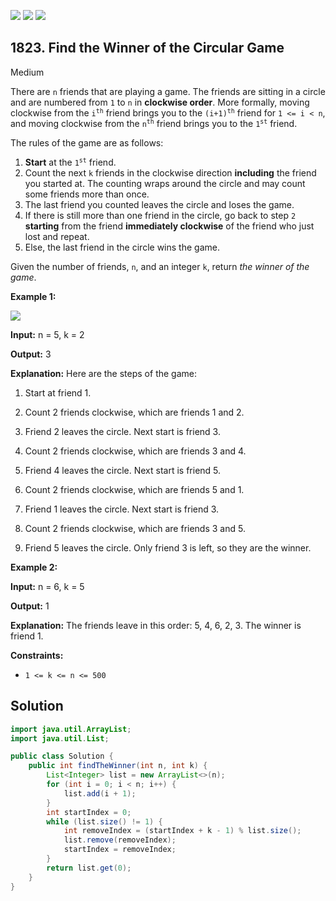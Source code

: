 [![](https://img.shields.io/github/stars/javadev/LeetCode-in-Java?label=Stars&style=flat-square)](https://github.com/javadev/LeetCode-in-Java)
[![](https://img.shields.io/github/forks/javadev/LeetCode-in-Java?label=Fork%20me%20on%20GitHub%20&style=flat-square)](https://github.com/javadev/LeetCode-in-Java/fork)
[![](https://img.shields.io/badge/-LeetCode%20in%20Kotlin-blue?style=flat-square)](https://github.com/javadev/LeetCode-in-Kotlin)

## 1823\. Find the Winner of the Circular Game

Medium

There are `n` friends that are playing a game. The friends are sitting in a circle and are numbered from `1` to `n` in **clockwise order**. More formally, moving clockwise from the <code>i<sup>th</sup></code> friend brings you to the <code>(i+1)<sup>th</sup></code> friend for `1 <= i < n`, and moving clockwise from the <code>n<sup>th</sup></code> friend brings you to the <code>1<sup>st</sup></code> friend.

The rules of the game are as follows:

1.  **Start** at the <code>1<sup>st</sup></code> friend.
2.  Count the next `k` friends in the clockwise direction **including** the friend you started at. The counting wraps around the circle and may count some friends more than once.
3.  The last friend you counted leaves the circle and loses the game.
4.  If there is still more than one friend in the circle, go back to step `2` **starting** from the friend **immediately clockwise** of the friend who just lost and repeat.
5.  Else, the last friend in the circle wins the game.

Given the number of friends, `n`, and an integer `k`, return _the winner of the game_.

**Example 1:**

![](https://assets.leetcode.com/uploads/2021/03/25/ic234-q2-ex11.png)

**Input:** n = 5, k = 2

**Output:** 3

**Explanation:** Here are the steps of the game: 

1) Start at friend 1. 

2) Count 2 friends clockwise, which are friends 1 and 2. 

3) Friend 2 leaves the circle. Next start is friend 3. 

4) Count 2 friends clockwise, which are friends 3 and 4. 

5) Friend 4 leaves the circle. Next start is friend 5. 

6) Count 2 friends clockwise, which are friends 5 and 1. 

7) Friend 1 leaves the circle. Next start is friend 3. 

8) Count 2 friends clockwise, which are friends 3 and 5. 

9) Friend 5 leaves the circle. Only friend 3 is left, so they are the winner.

**Example 2:**

**Input:** n = 6, k = 5

**Output:** 1

**Explanation:** The friends leave in this order: 5, 4, 6, 2, 3. The winner is friend 1.

**Constraints:**

*   `1 <= k <= n <= 500`

## Solution

```java
import java.util.ArrayList;
import java.util.List;

public class Solution {
    public int findTheWinner(int n, int k) {
        List<Integer> list = new ArrayList<>(n);
        for (int i = 0; i < n; i++) {
            list.add(i + 1);
        }
        int startIndex = 0;
        while (list.size() != 1) {
            int removeIndex = (startIndex + k - 1) % list.size();
            list.remove(removeIndex);
            startIndex = removeIndex;
        }
        return list.get(0);
    }
}
```